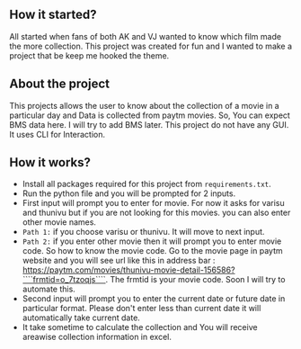 ## How it started? ##
  All started when fans of both AK and VJ wanted to know which film made the more collection. This project was created for fun and I wanted to make a project that be keep me hooked the theme.
  
## About the project ##
This projects allows the user to know about the collection of a movie in a particular day and Data is collected from paytm movies. So, You can expect BMS data here. I will try to add BMS later. This project do not have any GUI. It uses CLI for Interaction.

## How it works? ##

- Install all packages required for this project from ````requirements.txt````.
- Run the python file and you will be prompted for 2 inputs.
- First input will prompt you to enter for movie. For now it asks for varisu and thunivu but if you are not looking for this movies. you can also enter other movie names.
- ````Path 1:```` if you choose varisu or thunivu. It will move to next input.
- ````Path 2:```` if you enter other movie then it will prompt you to enter movie code. So how to know the movie code. Go to the movie page in paytm website and you will see url like this in address bar : https://paytm.com/movies/thunivu-movie-detail-156586?````frmtid=o_7tzoqjs````. The frmtid is your movie code. Soon I will try to automate this.
- Second input will prompt you to enter the current date or future date in particular format. Please don't enter less than current date it will automatically take current date.
- It take sometime to calculate the collection and You will receive areawise collection information in excel.
